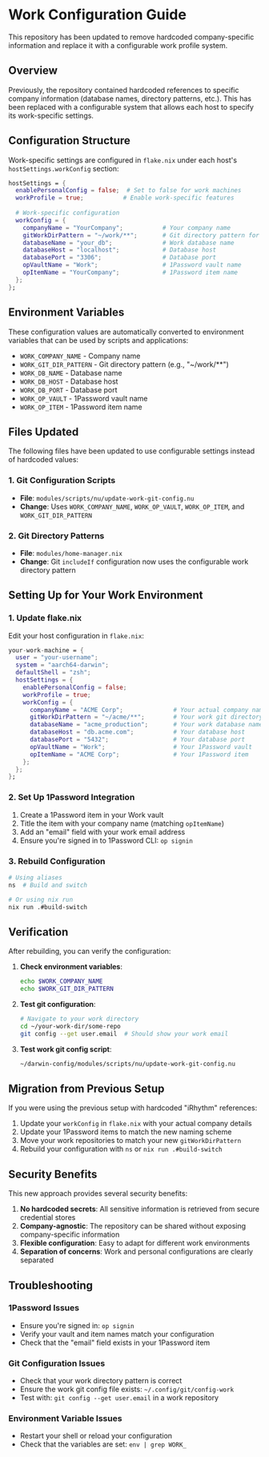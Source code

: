 # Work Configuration Guide

This repository has been updated to remove hardcoded company-specific information and replace it with a configurable work profile system.

## Overview

Previously, the repository contained hardcoded references to specific company information (database names, directory patterns, etc.). This has been replaced with a configurable system that allows each host to specify its work-specific settings.

## Configuration Structure

Work-specific settings are configured in `flake.nix` under each host's `hostSettings.workConfig` section:

```nix
hostSettings = {
  enablePersonalConfig = false;  # Set to false for work machines
  workProfile = true;           # Enable work-specific features
  
  # Work-specific configuration
  workConfig = {
    companyName = "YourCompany";           # Your company name
    gitWorkDirPattern = "~/work/**";       # Git directory pattern for work repos
    databaseName = "your_db";              # Work database name
    databaseHost = "localhost";            # Database host
    databasePort = "3306";                 # Database port
    opVaultName = "Work";                  # 1Password vault name
    opItemName = "YourCompany";            # 1Password item name
  };
};
```

## Environment Variables

These configuration values are automatically converted to environment variables that can be used by scripts and applications:

- `WORK_COMPANY_NAME` - Company name
- `WORK_GIT_DIR_PATTERN` - Git directory pattern (e.g., "~/work/**")
- `WORK_DB_NAME` - Database name
- `WORK_DB_HOST` - Database host
- `WORK_DB_PORT` - Database port  
- `WORK_OP_VAULT` - 1Password vault name
- `WORK_OP_ITEM` - 1Password item name

## Files Updated

The following files have been updated to use configurable settings instead of hardcoded values:

### 1. Git Configuration Scripts
- **File**: `modules/scripts/nu/update-work-git-config.nu`
- **Change**: Uses `WORK_COMPANY_NAME`, `WORK_OP_VAULT`, `WORK_OP_ITEM`, and `WORK_GIT_DIR_PATTERN`

### 2. Git Directory Patterns
- **File**: `modules/home-manager.nix`
- **Change**: Git `includeIf` configuration now uses the configurable work directory pattern

## Setting Up for Your Work Environment

### 1. Update flake.nix

Edit your host configuration in `flake.nix`:

```nix
your-work-machine = {
  user = "your-username";
  system = "aarch64-darwin";
  defaultShell = "zsh";
  hostSettings = {
    enablePersonalConfig = false;
    workProfile = true;
    workConfig = {
      companyName = "ACME Corp";              # Your actual company name
      gitWorkDirPattern = "~/acme/**";        # Your work git directory pattern
      databaseName = "acme_production";       # Your work database name
      databaseHost = "db.acme.com";           # Your database host
      databasePort = "5432";                  # Your database port
      opVaultName = "Work";                   # Your 1Password vault
      opItemName = "ACME Corp";               # Your 1Password item
    };
  };
};
```

### 2. Set Up 1Password Integration

1. Create a 1Password item in your Work vault
2. Title the item with your company name (matching `opItemName`)
3. Add an "email" field with your work email address
4. Ensure you're signed in to 1Password CLI: `op signin`

### 3. Rebuild Configuration

```bash
# Using aliases
ns  # Build and switch

# Or using nix run
nix run .#build-switch
```

## Verification

After rebuilding, you can verify the configuration:

1. **Check environment variables**:
   ```bash
   echo $WORK_COMPANY_NAME
   echo $WORK_GIT_DIR_PATTERN
   ```

2. **Test git configuration**:
   ```bash
   # Navigate to your work directory
   cd ~/your-work-dir/some-repo
   git config --get user.email  # Should show your work email
   ```

3. **Test work git config script**:
   ```bash
   ~/darwin-config/modules/scripts/nu/update-work-git-config.nu
   ```

## Migration from Previous Setup

If you were using the previous setup with hardcoded "iRhythm" references:

1. Update your `workConfig` in `flake.nix` with your actual company details
2. Update your 1Password items to match the new naming scheme
3. Move your work repositories to match your new `gitWorkDirPattern`
4. Rebuild your configuration with `ns` or `nix run .#build-switch`

## Security Benefits

This new approach provides several security benefits:

1. **No hardcoded secrets**: All sensitive information is retrieved from secure credential stores
2. **Company-agnostic**: The repository can be shared without exposing company-specific information
3. **Flexible configuration**: Easy to adapt for different work environments
4. **Separation of concerns**: Work and personal configurations are clearly separated

## Troubleshooting

### 1Password Issues
- Ensure you're signed in: `op signin`
- Verify your vault and item names match your configuration
- Check that the "email" field exists in your 1Password item

### Git Configuration Issues
- Check that your work directory pattern is correct
- Ensure the work git config file exists: `~/.config/git/config-work`
- Test with: `git config --get user.email` in a work repository

### Environment Variable Issues
- Restart your shell or reload your configuration
- Check that the variables are set: `env | grep WORK_`
